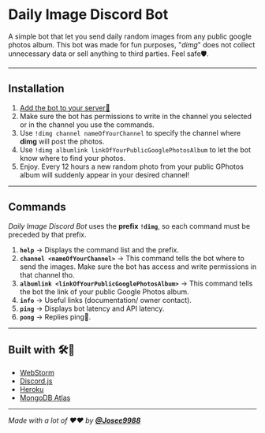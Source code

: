 # **Daily Image Discord Bot**

A simple bot that let you send daily random images from any public google photos album.
This bot was made for fun purposes, "*dimg*" does not collect unnecessary data or sell anything to third parties.
Feel safe🛡️.

---

## **Installation**

1. [Add the bot to your server🤖](https://discord.com/oauth2/authorize?client_id=806274731245436960&permissions=3072&scope=bot
)
2. Make sure the bot has permissions to write in the channel you selected or in the channel you use the commands.   
3. Use `!dimg channel nameOfYourChannel` to specify the channel where **dimg** will post the photos.
4. Use `!dimg albumlink linkOfYourPublicGooglePhotosAlbum` to let the bot know where to find your photos.
5. Enjoy. Every 12 hours a new random photo from your public GPhotos album will suddenly appear in your desired channel!

---

## **Commands**

*Daily Image Discord Bot* uses the **prefix** **`!dimg`**, so each command must be preceded by that prefix.

1. **`help`** -> Displays the command list and the prefix.
2. **`channel <nameOfYourChannel>`** -> This command tells the bot where to send the images. Make sure the bot has
   access and write permissions in that channel tho.
3. **`albumlink <linkOfYourPublicGooglePhotosAlbum>`** ->  This command tells the bot the link of your public Google
   Photos album.
4. **`info`** -> Useful links (documentation/ owner contact).
5. **`ping`** -> Displays bot latency and API latency.
6. **`pong`** -> Replies ping🤪.

---

## **Built with** 🛠️🔧

- [WebStorm](https://www.jetbrains.com/webstorm/)
- [Discord.js](https://discord.js.org/#/)
- [Heroku](https://heroku.com/)
- [MongoDB Atlas](https://www.mongodb.com/cloud/atlas)

---

_Made with a lot of ❤️❤️ by **[@Josee9988](https://github.com/Josee9988)**_
